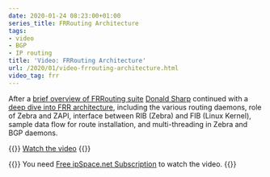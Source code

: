 ```yaml
---
date: 2020-01-24 08:23:00+01:00
series_title: FRRouting Architecture
tags:
- video
- BGP
- IP routing
title: 'Video: FRRouting Architecture'
url: /2020/01/video-frrouting-architecture.html
video_tag: frr
---
```

After a [brief overview of FRRouting suite](https://blog.ipspace.net/2019/12/video-frrouting-overview.html) [Donald Sharp](https://www.ipspace.net/Author:Donald_Sharp) continued with a [deep dive into FRR architecture](https://my.ipspace.net/bin/get/FRR/2%20-%20FRRouting%20Architecture.mp4?doccode=FRR), including the various routing daemons, role of Zebra and ZAPI, interface between RIB (Zebra) and FIB (Linux Kernel), sample data flow for route installation, and multi-threading in Zebra and BGP daemons.

{{<jump>}}
[Watch the video](https://my.ipspace.net/bin/get/FRR/2%20-%20FRRouting%20Architecture.mp4?doccode=FRR)
{{</jump>}}

{{<note free>}}
You need [Free ipSpace.net Subscription](https://www.ipspace.net/Subscription/Free) to watch the video.
{{</note>}}
